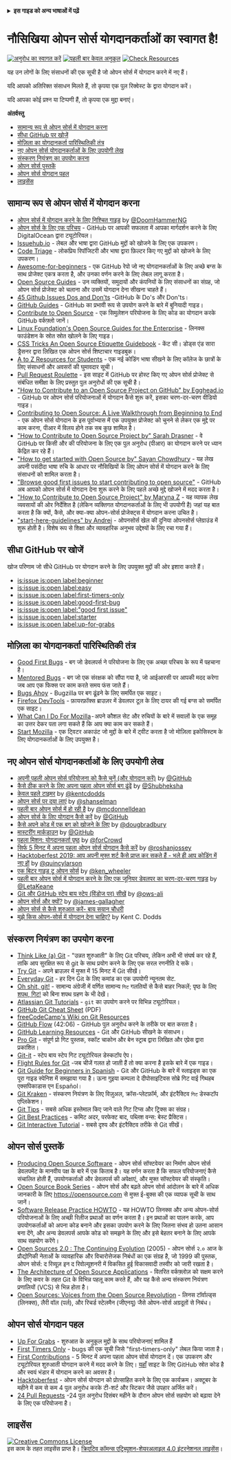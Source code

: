 <!-- Do not translate this -->
<details>
<summary>
<strong>इस गाइड को अन्य भाषाओं में पढ़ें</strong>
</summary>
    <ul>
        <li><a href="./README.md"> English </a></li>
        <li><a href="./README-CN.md"> 中文 </a></li>
        <li><a href="./README-RU.md"> русский </a></li>
        <li><a href="./README-RO.md"> Românesc </a></li>
        <li><a href="./README-IT.md"> Italiano </a></li>
        <li><a href="./README-ES.md"> Español </a></li>
        <li><a href="./README-pt-BR.md"> Português (BR) </a></li>
        <li><a href="./README-DE.md"> Deutsch </a></li>
        <li><a href="./README-GR.md"> Ελληνικά </a></li>
        <li><a href="./README-FR.md"> Français </a></li>
        <li><a href="./README-KO.md"> 한국어 </a></li>
        <li><a href="./README-JA.md"> 日本語 </a></li>
        <li><a href="./README-HI.md"> हिंदी </a></li>
        <li><a href="./README-HI.md">मराठी</a></li>
    </ul>
</details>
<!-- Do not translate this -->

# नौसिखिया ओपन सोर्स योगदानकर्ताओं का स्वागत है!

[![अनुरोध का स्वागत करें](https://img.shields.io/badge/PRs-welcome-brightgreen.svg?style=flat)](http://makeapullrequest.com)
[![पहली बार केवल अनुकूल](https://img.shields.io/badge/first--timers--only-friendly-blue.svg)](https://www.firsttimersonly.com/)
[![Check Resources](https://github.com/freeCodeCamp/how-to-contribute-to-open-source/actions/workflows/test.yml/badge.svg)](https://github.com/freeCodeCamp/how-to-contribute-to-open-source/actions/workflows/test.yml)


यह उन लोगों के लिए संसाधनों की एक सूची है जो ओपन सोर्स में योगदान करने में नए हैं।

यदि आपको अतिरिक्त संसाधन मिलते हैं, तो कृपया एक पुल रिक्वेस्ट के द्वारा योगदान करें।

यदि आपका कोई प्रश्न या टिप्पणी हैं, तो कृपया एक मुद्दा बनाएं।

**अंतर्वस्तु**

- [सामान्य रूप से ओपन सोर्स में योगदान करना](#contributing-to-open-source-in-general)
- [सीधा GitHub पर खोजें](#direct-github-searches)
- [मोज़िला का योगदानकर्ता पारिस्थितिकी तंत्र](#mozillas-contributor-ecosystem)
- [नए ओपन सोर्स योगदानकर्ताओं के लिए उपयोगी लेख](#useful-articles-for-new-open-source-contributors)
- [संस्करण नियंत्रण का उपयोग करना](#using-version-control)
- [ओपन सोर्स पुस्तकें](#open-source-books)
- [ओपन सोर्स योगदान पहल](#open-source-contribution-initiatives)
- [लाइसेंस](#license)

## सामान्य रूप से ओपन सोर्स में योगदान करना
- [ओपन सोर्स में योगदान करने के लिए निश्चित गाइड](https://www.freecodecamp.org/news/the-definitive-guide-to-contributing-to-open-source-900d5f9f2282/) by [@DoomHammerNG](https://twitter.com/DoomHammerNG)
- [ओपन सोर्स के लिए एक परिचय](https://www.digitalocean.com/community/tutorial_series/an-introduction-to-open-source) - GitHub पर आपकी सफलता में आपका मार्गदर्शन करने के लिए DigitalOcean द्वारा ट्यूटोरियल।
- [Issuehub.io](http://issuehub.io/) - लेबल और भाषा द्वारा GitHub मुद्दों को खोजने के लिए एक उपकरण।
- [Code Triage](https://www.codetriage.com/) - लोकप्रिय रिपॉजिटरी और भाषा द्वारा फ़िल्टर किए गए मुद्दों को खोजने के लिए उपकरण।
- [Awesome-for-beginners](https://github.com/MunGell/awesome-for-beginners) - एक GitHub रेपो जो नए योगदानकर्ताओं के लिए अच्छे बग्स के साथ प्रोजेक्ट एकत्र करता है, और उनका वर्णन करने के लिए लेबल लागू करता है।
- [Open Source Guides](https://opensource.guide/) - उन व्यक्तियों, समुदायों और कंपनियों के लिए संसाधनों का संग्रह, जो ओपन सोर्स प्रोजेक्ट को चलाना और उसमें योगदान देना सीखना चाहते हैं।
- [45 Github Issues Dos and Don’ts](https://hackernoon.com/45-github-issues-dos-and-donts-dfec9ab4b612) -GitHub के Do's और Don'ts।
- [GitHub Guides](https://docs.github.com/en) - GitHub का प्रभावी रूप से उपयोग करने के बारे में बुनियादी गाइड।
- [Contribute to Open Source](https://github.com/danthareja/contribute-to-open-source) - एक सिमुलेशन परियोजना के लिए कोड का योगदान करके GitHub वर्कफ़्लो जानें।
- [Linux Foundation's Open Source Guides for the Enterprise](https://www.linuxfoundation.org/resources/open-source-guides) - लिनक्स फाउंडेशन के स्रोत स्रोत खोलने के लिए गाइड।
- [CSS Tricks An Open Source Etiquette Guidebook](https://css-tricks.com/open-source-etiquette-guidebook/) - केंट सी। डोड्स एंड सारा ड्रैसनर द्वारा लिखित एक ओपन सोर्स शिष्टाचार गाइडबुक।
- [A to Z Resources for Students](https://github.com/dipakkr/A-to-Z-Resources-for-Students) - एक नई कोडिंग भाषा सीखने के लिए कॉलेज के छात्रों के लिए संसाधनों और अवसरों की घुमावदार सूची।
- [Pull Request Roulette](http://www.pullrequestroulette.com/) - इस साइट में GitHub पर होस्ट किए गए ओपन सोर्स प्रोजेक्ट से संबंधित समीक्षा के लिए प्रस्तुत पुल अनुरोधों की एक सूची है।
- ["How to Contribute to an Open Source Project on GitHub" by Egghead.io](https://egghead.io/courses/how-to-contribute-to-an-open-source-project-on-github) - GitHub पर ओपन सोर्स परियोजनाओं में योगदान कैसे शुरू करें, इसका चरण-दर-चरण वीडियो गाइड।
- [Contributing to Open Source: A Live Walkthrough from Beginning to End](https://medium.com/@kevinjin/contributing-to-open-source-walkthrough-part-0-b3dc43e6b720) - एक ओपन सोर्स योगदान के इस पूर्वाभ्यास में एक उपयुक्त प्रोजेक्ट को चुनने से लेकर एक मुद्दे पर काम करना, पीआर में विलय होने तक सब कुछ शामिल है।
- ["How to Contribute to Open Source Project by" Sarah Drasner](https://css-tricks.com/how-to-contribute-to-an-open-source-project/) - वे GitHub पर किसी और की परियोजना के लिए एक पुल अनुरोध (पीआर) का योगदान करने पर ध्यान केंद्रित कर रहे हैं।
- ["How to get started with Open Source by" Sayan Chowdhury](https://www.hackerearth.com:443/getstarted-opensource/) - यह लेख अपनी पसंदीदा भाषा रुचि के आधार पर नौसिखियों के लिए ओपन सोर्स में योगदान करने के लिए संसाधनों को शामिल करता है।
- ["Browse good first issues to start contributing to open source"](https://github.blog/2020-01-22-browse-good-first-issues-to-start-contributing-to-open-source/) - GitHub अब आपको ओपन सोर्स में योगदान देना शुरू करने के लिए पहले अच्छे मुद्दे खोजने में मदद करता है।
- ["How to Contribute to Open Source Project" by Maryna Z](https://rubygarage.org/blog/how-contribute-to-open-source-projects) - यह व्यापक लेख व्यवसायों की ओर निर्देशित है (लेकिन व्यक्तिगत योगदानकर्ताओं के लिए भी उपयोगी है) जहां यह बात करता है कि क्यों, कैसे, और क्या-क्या ओपन-सोर्स प्रोजेक्ट्स में योगदान करना उचित है।
- ["start-here-guidelines" by Andrei](https://github.com/zero-to-mastery/start-here-guidelines) - ओपनसोर्स खेल की दुनिया ओपनसोर्स प्लेग्राउंड में शुरू होती है। विशेष रूप से शिक्षा और व्यावहारिक अनुभव उद्देश्यों के लिए रचा गया हैं।

## सीधा GitHub पर खोजें
खोज परिणाम जो सीधे GitHub पर योगदान करने के लिए उपयुक्त मुद्दों की ओर इशारा करते हैं।
- [is:issue is:open label:beginner](https://github.com/search?utf8=%E2%9C%93&q=is%3Aissue+is%3Aopen+label%3Abeginner)
- [is:issue is:open label:easy](https://github.com/search?utf8=%E2%9C%93&q=is%3Aissue+is%3Aopen+label%3Aeasy)
- [is:issue is:open label:first-timers-only](https://github.com/search?utf8=%E2%9C%93&q=is%3Aissue+is%3Aopen+label%3Afirst-timers-only)
- [is:issue is:open label:good-first-bug](https://github.com/search?utf8=%E2%9C%93&q=is%3Aissue+is%3Aopen+label%3Agood-first-bug)
- [is:issue is:open label:"good first issue"](https://github.com/search?utf8=%E2%9C%93&q=is%3Aissue+is%3Aopen+label%3A"good+first+issue")
- [is:issue is:open label:starter](https://github.com/search?utf8=%E2%9C%93&q=is%3Aissue+is%3Aopen+label%3Astarter)
- [is:issue is:open label:up-for-grabs](https://github.com/search?utf8=%E2%9C%93&q=is%3Aissue+is%3Aopen+label%3Aup-for-grabs)

## मोज़िला का योगदानकर्ता पारिस्थितिकी तंत्र
- [Good First Bugs](https://bugzilla.mozilla.org/buglist.cgi?quicksearch=sw:%22[good%20first%20bug]%22&limit=0) - बग जो डेवलपर्स ने परियोजना के लिए एक अच्छा परिचय के रूप में पहचाना है।
- [Mentored Bugs](https://bugzilla.mozilla.org/buglist.cgi?quicksearch=mentor%3A%40) - बग जो एक संरक्षक को सौंपा गया है, जो आईआरसी पर आपकी मदद करेगा जब आप एक फिक्स पर काम करते समय फंस जाते हैं।
- [Bugs Ahoy](https://www.joshmatthews.net/bugsahoy/) - Bugzilla पर बग ढूंढने के लिए समर्पित एक साइट।
- [Firefox DevTools](http://firefox-dev.tools/) - फ़ायरफ़ॉक्स ब्राउज़र में डेवलपर टूल के लिए दायर की गई बग्स को समर्पित एक साइट।
- [What Can I Do For Mozilla](https://whatcanidoformozilla.org/) - अपने कौशल सेट और रुचियों के बारे में सवालों के एक समूह का उत्तर देकर पता लगा सकते हैं कि आप क्या काम कर सकते हैं।
- [Start Mozilla](https://twitter.com/StartMozilla) - एक ट्विटर अकाउंट जो मुद्दों के बारे में ट्वीट करता है जो मोज़िला इकोसिस्टम के लिए योगदानकर्ताओं के लिए उपयुक्त है।
## नए ओपन सोर्स योगदानकर्ताओं के लिए उपयोगी लेख
- [अपनी पहली ओपन सोर्स परियोजना को कैसे चुनें (और योगदान करें)](https://github.com/collections/choosing-projects) by [@GitHub](https://github.com/github)
- [कैसे ठीक करने के लिए अपना पहला ओपन सोर्स बग ढूंढें](https://www.freecodecamp.org/news/finding-your-first-open-source-project-or-bug-to-work-on-1712f651e5ba/) by [@Shubheksha](https://github.com/Shubheksha)
- [केवल पहले टाइमर](https://kentcdodds.com/blog/first-timers-only) by [@kentcdodds](https://github.com/kentcdodds)
- [ओपन सोर्स पर दया लाएं](https://web.archive.org/web/20201009150545/https://www.hanselman.com/blog/bring-kindness-back-to-open-source) by [@shanselman](https://github.com/shanselman)
- [पहली बार ओपन सोर्स में हो रही है](https://www.nearform.com/blog/getting-into-open-source-for-the-first-time/) by [@mcdonnelldean](https://github.com/mcdonnelldean)
- [ओपन सोर्स के लिए योगदान कैसे करें](https://opensource.guide/how-to-contribute/) by [@GitHub](https://github.com/github/opensource.guide)
- [कैसे अपने कोड में एक बग को खोजने के लिए](https://8thlight.com/insights/how-to-find-a-bug-in-your-code) by [@dougbradbury](https://twitter.com/dougbradbury)
- [मास्टरींग मार्कडाउन](https://docs.github.com/features/mastering-markdown/) by [@GitHub](https://github.com/github/docs)
- [पहला मिशन: योगदानकर्ता पृष्ठ](https://forcrowd.medium.com/first-mission-contributors-page-df24e6e70705#.2v2g0no29) by [@forCrowd](https://github.com/forCrowd)
- [सिर्फ 5 मिनट में अपना पहला ओपन सोर्स योगदान कैसे करें](https://www.freecodecamp.org/news/how-to-make-your-first-open-source-contribution-in-just-5-minutes-aaad1fc59c9a/) by [@roshanjossey](https://github.com/Roshanjossey/)
- [Hacktoberfest 2019: आप अपनी मुफ्त शर्ट कैसे प्राप्त कर सकते हैं - भले ही आप कोडिंग में नए हों](https://www.freecodecamp.org/news/hacktoberfest-2018-how-you-can-get-your-free-shirt-even-if-youre-new-to-coding-96080dd0b01b/) by [@quincylarson](https://www.freecodecamp.org/news/author/quincylarson/)
- [एक बिटर गाइड टू ओपन सोर्स](https://medium.com/codezillas/a-bitter-guide-to-open-source-a8e3b6a3c1c4) by [@ken_wheeler](https://medium.com/@ken_wheeler)
- [पहली बार ओपन सोर्स में योगदान करने के लिए एक जूनियर डेवलपर का चरण-दर-चरण गाइड](https://hackernoon.com/contributing-to-open-source-the-sharks-are-photoshopped-47e22db1ab86) by [@LetaKeane](https://hackernoon.com/u/letakeane)
- [Git और GitHub स्टेप बाय स्टेप (विंडोज पर) सीखें](https://medium.com/illumination/path-to-learning-git-and-github-be93518e06dc) by [@ows-ali](https://medium.com/@ows_ali)
- [ओपन सोर्स और क्यों?](https://careerkarma.com/blog/open-source-projects-for-beginners/) by [@james-gallagher](https://careerkarma.com/blog/author/jamesgallagher/)
- [ओपन सोर्स से कैसे शुरुआत करें- बाय सयान चौधरी](https://www.hackerearth.com/getstarted-opensource/)
- [मुझे किस ओपन-सोर्स में योगदान देना चाहिए?](https://kentcdodds.com/blog/what-open-source-project-should-i-contribute-to) by Kent C. Dodds

## संस्करण नियंत्रण का उपयोग करना
- [Think Like (a) Git](https://think-like-a-git.net/) - "उन्नत शुरुआती" के लिए Git परिचय, लेकिन अभी भी संघर्ष कर रहे हैं, ताकि आप सुरक्षित रूप से git के साथ प्रयोग करने के लिए एक सरल रणनीति दे सकें।
- [Try Git](https://docs.github.com/en/get-started/quickstart/set-up-git) - अपने ब्राउज़र में मुफ्त में 15 मिनट में Git सीखें।
- [Everyday Git](https://git-scm.com/docs/giteveryday) - हर दिन Git के लिए कमांड का एक उपयोगी न्यूनतम सेट.
- [Oh shit, git!](https://ohshitgit.com/) - सामान्य अंग्रेजी में वर्णित सामान्य `गिट` गलतियों से कैसे बाहर निकलें; पृष्ठ के लिए [शपथ, गिट!](https://dangitgit.com/) को बिना शपथ ग्रहण के भी देखें।
- [Atlassian Git Tutorials](https://www.atlassian.com/git/tutorials) - `git` का उपयोग करने पर विभिन्न ट्यूटोरियल।
- [GitHub Git Cheat Sheet](https://education.github.com/git-cheat-sheet-education.pdf) (PDF)
- [freeCodeCamp's Wiki on Git Resources](https://forum.freecodecamp.org/t/wiki-git-resources/13136)
- [GitHub Flow](https://www.youtube.com/watch?v=juLIxo42A_s) (42:06) - GitHub पुल अनुरोध करने के तरीके पर बात करता है।
- [GitHub Learning Resources](https://docs.github.com/en/free-pro-team@latest/github/getting-started-with-github/git-and-github-learning-resources) - Git और GitHub सीखने के संसाधन।
- [Pro Git](https://git-scm.com/book/en/v2) - संपूर्ण प्रो गिट पुस्तक, स्कॉट चाकोन और बेन स्ट्राब द्वारा लिखित और एप्रेस द्वारा प्रकाशित।
- [Git-it](https://github.com/jlord/git-it-electron) - स्टेप बाय स्टेप गिट ट्यूटोरियल डेस्कटॉप ऐप।
- [Flight Rules for Git](https://github.com/k88hudson/git-flight-rules) -जब चीजें गलत हो जाती हैं तो क्या करना है इसके बारे में एक गाइड।
- [Git Guide for Beginners in Spanish](https://platzi.github.io/git-slides/#/) - Git और GitHub के बारे में स्लाइड्स का एक पूरा गाइड स्पेनिश में समझाया गया है। ऊना गुइया कम्पला दे दीपोसाइटिवस सोब्रे गिट वाई गिथहब एक्सपिकाडास एन Español।
- [Git Kraken](https://www.gitkraken.com/git-client) - संस्करण नियंत्रण के लिए विज़ुअल, क्रॉस-प्लेटफ़ॉर्म, और इंटरैक्टिव `गिट` डेस्कटॉप एप्लिकेशन।
- [Git Tips](https://github.com/git-tips/tips) - सबसे अधिक इस्तेमाल किए जाने वाले गिट टिप्स और ट्रिक्स का संग्रह।
- [Git Best Practices](https://sethrobertson.github.io/GitBestPractices/) - कमिट अदर, परफेक्ट बाद, पब्लिश वन्स: बेस्ट प्रैक्टिस।
- [Git Interactive Tutorial](https://learngitbranching.js.org/) - सबसे दृश्य और इंटरैक्टिव तरीके से Git सीखें।

## ओपन सोर्स पुस्तकें
- [Producing Open Source Software](https://producingoss.com/) - ओपन सोर्स सॉफ्टवेयर का निर्माण ओपन सोर्स डेवलपमेंट के मानवीय पक्ष के बारे में एक किताब है। यह वर्णन करता है कि सफल परियोजनाएं कैसे संचालित होती हैं, उपयोगकर्ताओं और डेवलपर्स की अपेक्षाएं, और मुफ्त सॉफ्टवेयर की संस्कृति।
- [Open Source Book Series](https://opensource.com/resources/ebooks) - ओपन सोर्स और बढ़ते ओपन सोर्स आंदोलन के बारे में अधिक जानकारी के लिए https://opensource.com से मुफ्त ई-बुक्स की एक व्यापक सूची के साथ जानें।
- [Software Release Practice HOWTO](https://en.tldp.org/HOWTO/Software-Release-Practice-HOWTO/) - यह HOWTO लिनक्स और अन्य ओपन-सोर्स परियोजनाओं के लिए अच्छी रिलीज प्रथाओं का वर्णन करता है। इन प्रथाओं का पालन करके, आप उपयोगकर्ताओं को अपना कोड बनाने और इसका उपयोग करने के लिए जितना संभव हो उतना आसान बना देंगे, और अन्य डेवलपर्स आपके कोड को समझने के लिए और इसे बेहतर बनाने के लिए आपके साथ सहयोग करेंगे।
- [Open Sources 2.0 : The Continuing Evolution](https://archive.org/details/opensources2.000diborich) (2005) - ओपन सोर्स २.० आज के प्रौद्योगिकी नेताओं के व्यावहारिक और विचारोत्तेजक निबंधों का एक संग्रह है, जो 1999 की पुस्तक, ओपन सोर्स: द रिव्यूज़ इन द रिवोल्यूशनरी में विकसित हुई विकासवादी तस्वीर को जारी रखता है।
- [The Architecture of Open Source Applications](http://www.aosabook.org/en/git.html) - वितरित वर्कफ़्लोज़ को सक्षम करने के लिए कवर के तहत Git के विभिन्न पहलू काम करते हैं, और यह कैसे अन्य संस्करण नियंत्रण प्रणालियों (VCS) से भिन्न होता है।
- [Open Sources: Voices from the Open Source Revolution](https://www.oreilly.com/openbook/opensources/book/) - लिनस टॉर्वाल्ड्स (लिनक्स), लैरी वॉल (पर्ल), और रिचर्ड स्टेलमैन (जीएनयू) जैसे ओपन-सोर्स अग्रदूतों से निबंध।

## ओपन सोर्स योगदान पहल
- [Up For Grabs](https://up-for-grabs.net/) - शुरुआत के अनुकूल मुद्दों के साथ परियोजनाएं शामिल हैं
- [First Timers Only](https://www.firsttimersonly.com/) - bugs की एक सूची जिसे "first-timers-only" लेबल किया जाता है।
- [First Contributions](https://firstcontributions.github.io/) - 5 मिनट में अपना पहला ओपन सोर्स योगदान दें। एक उपकरण और ट्यूटोरियल शुरुआती योगदान करने में मदद करने के लिए। [यहाँ](https://github.com/firstcontributions/first-contributions) साइट के लिए GitHub स्रोत कोड है और स्वयं भंडार में योगदान करने का अवसर है।
- [Hacktoberfest](https://hacktoberfest.digitalocean.com/) - ओपन सोर्स योगदान को प्रोत्साहित करने के लिए एक कार्यक्रम। अक्टूबर के महीने में कम से कम 4 पुल अनुरोध करके टी-शर्ट और स्टिकर जैसे उपहार अर्जित करें।
- [24 Pull Requests](https://24pullrequests.com) -24 पुल अनुरोध दिसंबर महीने के दौरान ओपन सोर्स सहयोग को बढ़ावा देने के लिए एक परियोजना है।

## लाइसेंस
<a rel="license" href="https://creativecommons.org/licenses/by-sa/4.0/"><img alt="Creative Commons License" style="border-width:0" src="https://licensebuttons.net/l/by-sa/4.0/88x31.png" /></a><br />इस काम के तहत लाइसेंस प्राप्त है। <a rel="license" href="https://creativecommons.org/licenses/by-sa/4.0/">क्रिएटिव कॉमन्स एट्रिब्यूशन-शेयरअलाइल 4.0 इंटरनेशनल लाइसेंस</a>।